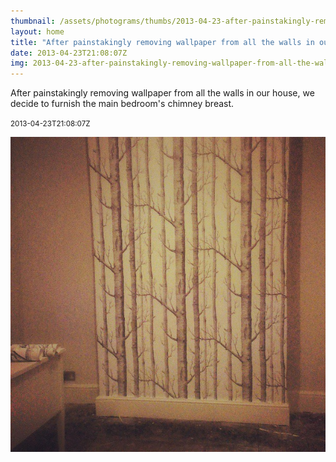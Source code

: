 ```yaml
---
thumbnail: /assets/photograms/thumbs/2013-04-23-after-painstakingly-removing-wallpaper-from-all-the-walls-in-our-house--we-decide-to-furnish-the-main-bedroom-s-chimney-breast-.png
layout: home
title: "After painstakingly removing wallpaper from all the walls in our house, we decide to furnish the main bedroom's chimney breast."
date: 2013-04-23T21:08:07Z
img: 2013-04-23-after-painstakingly-removing-wallpaper-from-all-the-walls-in-our-house--we-decide-to-furnish-the-main-bedroom-s-chimney-breast-.jpg
---
```


After painstakingly removing wallpaper from all the walls in our house, we decide to furnish the main bedroom's chimney breast.

<small>2013-04-23T21:08:07Z</small>

![After painstakingly removing wallpaper from all the walls in our house, we decide to furnish the main bedroom's chimney breast.](/assets/photograms/original/2013-04-23-after-painstakingly-removing-wallpaper-from-all-the-walls-in-our-house--we-decide-to-furnish-the-main-bedroom-s-chimney-breast-.jpg)
